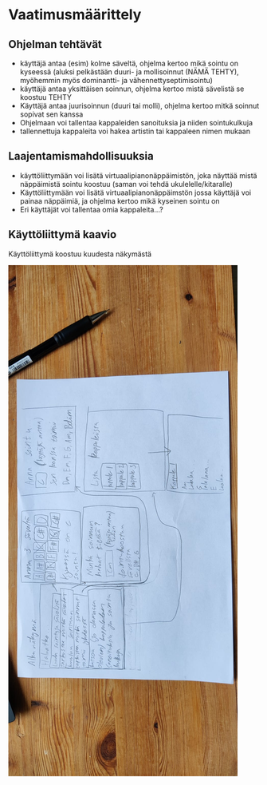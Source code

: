# Vaatimusmäärittely
## Ohjelman tehtävät 
- käyttäjä antaa (esim) kolme säveltä, ohjelma kertoo mikä sointu on kyseessä (aluksi pelkästään duuri- ja mollisoinnut (NÄMÄ TEHTY), myöhemmin myös dominantti- ja vähennettyseptimisointu)
- käyttäjä antaa yksittäisen soinnun, ohjelma kertoo mistä sävelistä se koostuu TEHTY
- Käyttäjä antaa juurisoinnun (duuri tai molli), ohjelma kertoo mitkä soinnut sopivat sen kanssa
- Ohjelmaan voi tallentaa kappaleiden sanoituksia ja niiden sointukulkuja
- tallennettuja kappaleita voi hakea artistin tai kappaleen nimen mukaan


## Laajentamismahdollisuuksia
- käyttöliittymään voi lisätä virtuaalipianonäppäimistön, joka näyttää mistä näppäimistä sointu koostuu (saman voi tehdä ukulelelle/kitaralle)
- Käyttöliittymään voi lisätä virtuaalipianonäppäimstön jossa käyttäjä voi painaa näppäimiä, ja ohjelma kertoo mikä kyseinen sointu on 
- Eri käyttäjät voi tallentaa omia kappaleita...?


## Käyttöliittymä kaavio
Käyttöliittymä koostuu kuudesta näkymästä

![Käyttöliittymakaavio](/dokumentaatio/kuvat/kayttoliittymakaavio.jpg)
